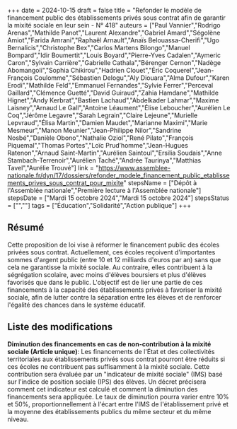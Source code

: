 +++
date = 2024-10-15
draft = false
title = "Refonder le modèle de financement public des établissements privés sous contrat afin de garantir la mixité sociale en leur sein - N° 418"
auteurs = ["Paul Vannier","Rodrigo Arenas","Mathilde Panot","Laurent Alexandre","Gabriel Amard","Ségolène Amiot","Farida Amrani","Raphaël Arnault","Anaïs Belouassa-Cherifi","Ugo Bernalicis","Christophe Bex","Carlos Martens Bilongo","Manuel Bompard","Idir Boumertit","Louis Boyard","Pierre-Yves Cadalen","Aymeric Caron","Sylvain Carrière","Gabrielle Cathala","Bérenger Cernon","Nadège Abomangoli","Sophia Chikirou","Hadrien Clouet","Éric Coquerel","Jean-François Coulomme","Sébastien Delogu","Aly Diouara","Alma Dufour","Karen Erodi","Mathilde Feld","Emmanuel Fernandes","Sylvie Ferrer","Perceval Gaillard","Clémence Guetté","David Guiraud","Zahia Hamdane","Mathilde Hignet","Andy Kerbrat","Bastien Lachaud","Abdelkader Lahmar","Maxime Laisney","Arnaud Le Gall","Antoine Léaument","Élise Leboucher","Aurélien Le Coq","Jérôme Legavre","Sarah Legrain","Claire Lejeune","Murielle Lepvraud","Élisa Martin","Damien Maudet","Marianne Maximi","Marie Mesmeur","Manon Meunier","Jean-Philippe Nilor","Sandrine Nosbé","Danièle Obono","Nathalie Oziol","René Pilato","François Piquemal","Thomas Portes","Loïc Prud’homme","Jean-Hugues Ratenon","Arnaud Saint-Martin","Aurélien Saintoul","Ersilia Soudais","Anne Stambach-Terrenoir","Aurélien Taché","Andrée Taurinya","Matthias Tavel","Aurélie Trouvé"]
link = "https://www.assemblee-nationale.fr/dyn/17/dossiers/refonder_modele_financement_public_etablissements_prives_sous_contrat_pour_mixite"
stepsName = ["Dépôt à l'Assemblée nationale","Première lecture à l'Assemblée nationale"]
stepsDate = ["Mardi 15 octobre 2024","Mardi 15 octobre 2024"]
stepsStatus = ["",""]
tags = ["Éducation","Solidarité","Action publique"]
+++

## Résumé

Cette proposition de loi vise à réformer le financement public des écoles privées sous contrat. Actuellement, ces écoles reçoivent d'importantes sommes d'argent public (entre 10 et 12 milliards d'euros par an) sans que cela ne garantisse la mixité sociale. Au contraire, elles contribuent à la ségrégation scolaire, avec moins d'élèves boursiers et plus d'élèves favorisés que dans le public. L'objectif est de lier une partie de ces financements à la capacité des établissements privés à favoriser la mixité sociale, afin de lutter contre la séparation entre les élèves et de renforcer l'égalité des chances dans le système éducatif.

## Liste des modifications

**Diminution des financements en cas de non-contribution à la mixité sociale (Article unique)**: Les financements de l'État et des collectivités territoriales aux établissements privés sous contrat pourront être réduits si ces écoles ne contribuent pas suffisamment à la mixité sociale. Cette contribution sera évaluée par un "indicateur de mixité sociale" (IMS) basé sur l'indice de position sociale (IPS) des élèves. Un décret précisera comment cet indicateur est calculé et comment la diminution des financements sera appliquée. Le taux de diminution pourra varier entre 10% et 50%, proportionnellement à l'écart entre l'IMS de l'établissement privé et la moyenne des établissements publics du même secteur et du même niveau.
